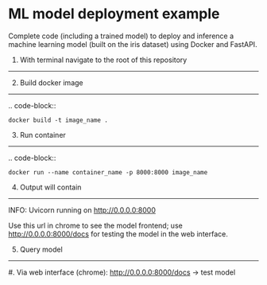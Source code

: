 ML model deployment example
===========================

Complete code (including a trained model) to deploy and inference a machine learning model (built on the iris dataset) using Docker and FastAPI.

1. With terminal navigate to the root of this repository
--------------------------------------------------------

2. Build docker image
---------------------
.. code-block::

    docker build -t image_name .

3. Run container
----------------
.. code-block::

    docker run --name container_name -p 8000:8000 image_name

4. Output will contain
----------------------
INFO:     Uvicorn running on http://0.0.0.0:8000

Use this url in chrome to see the model frontend;
use http://0.0.0.0:8000/docs for testing the model in the web interface.

5. Query model
--------------
    
 #. Via web interface (chrome):
        http://0.0.0.0:8000/docs -> test model
    
